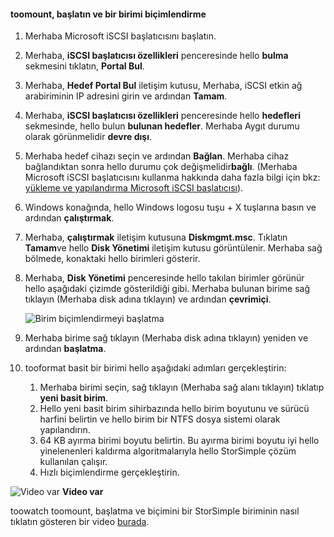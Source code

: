 <!--author=SharS last changed: 9/17/15-->

#### <a name="toomount-initialize-and-format-a-volume"></a>toomount, başlatın ve bir birimi biçimlendirme
1. Merhaba Microsoft iSCSI başlatıcısını başlatın.
2. Merhaba, **iSCSI başlatıcısı özellikleri** penceresinde hello **bulma** sekmesini tıklatın, **Portal Bul**.
3. Merhaba, **Hedef Portal Bul** iletişim kutusu, Merhaba, iSCSI etkin ağ arabiriminin IP adresini girin ve ardından **Tamam**. 
4. Merhaba, **iSCSI başlatıcısı özellikleri** penceresinde hello **hedefleri** sekmesinde, hello bulun **bulunan hedefler**. Merhaba Aygıt durumu olarak görünmelidir **devre dışı**.
5. Merhaba hedef cihazı seçin ve ardından **Bağlan**. Merhaba cihaz bağlandıktan sonra hello durumu çok değişmelidir**bağlı**. (Merhaba Microsoft iSCSI başlatıcısını kullanma hakkında daha fazla bilgi için bkz: [yükleme ve yapılandırma Microsoft iSCSI başlatıcısı][1]).
6. Windows konağında, hello Windows logosu tuşu + X tuşlarına basın ve ardından **çalıştırmak**. 
7. Merhaba, **çalıştırmak** iletişim kutusuna **Diskmgmt.msc**. Tıklatın **Tamam**ve hello **Disk Yönetimi** iletişim kutusu görüntülenir. Merhaba sağ bölmede, konaktaki hello birimleri gösterir.
8. Merhaba, **Disk Yönetimi** penceresinde hello takılan birimler görünür hello aşağıdaki çizimde gösterildiği gibi. Merhaba bulunan birime sağ tıklayın (Merhaba disk adına tıklayın) ve ardından **çevrimiçi**.
   
     ![Birim biçimlendirmeyi başlatma](./media/storsimple-mount-initialize-format-volume/HCS_InitializeFormatVolume-include.png) 
9. Merhaba birime sağ tıklayın (Merhaba disk adına tıklayın) yeniden ve ardından **başlatma**.
10. tooformat basit bir birimi hello aşağıdaki adımları gerçekleştirin:
    
    1. Merhaba birimi seçin, sağ tıklayın (Merhaba sağ alanı tıklayın) tıklatıp **yeni basit birim**.
    2. Hello yeni basit birim sihirbazında hello birim boyutunu ve sürücü harfini belirtin ve hello birim bir NTFS dosya sistemi olarak yapılandırın.
    3. 64 KB ayırma birimi boyutu belirtin. Bu ayırma birimi boyutu iyi hello yinelenenleri kaldırma algoritmalarıyla hello StorSimple çözüm kullanılan çalışır.
    4. Hızlı biçimlendirme gerçekleştirin.

![Video var](./media/storsimple-mount-initialize-format-volume/Video_icon.png) **Video var**

toowatch toomount, başlatma ve biçimini bir StorSimple biriminin nasıl tıklatın gösteren bir video [burada](https://azure.microsoft.com/documentation/videos/mount-initialize-and-format-a-storsimple-volume/).

<!--Link references-->
[1]: https://technet.microsoft.com/library/ee338480(WS.10).aspx
